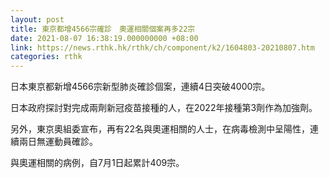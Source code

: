 ```yaml
---
layout: post
title: 東京都增4566宗確診　奧運相關個案再多22宗
date: 2021-08-07 16:38:19.000000000 +08:00
link: https://news.rthk.hk/rthk/ch/component/k2/1604803-20210807.htm
categories: rthk
---
```


日本東京都新增4566宗新型肺炎確診個案，連續4日突破4000宗。

日本政府探討對完成兩劑新冠疫苗接種的人，在2022年接種第3劑作為加強劑。

另外，東京奧組委宣布，再有22名與奧運相關的人士，在病毒檢測中呈陽性，連續兩日無運動員確診。

與奧運相關的病例，自7月1日起累計409宗。
